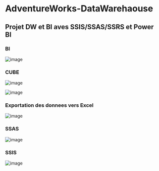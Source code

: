 # AdventureWorks-DataWarehaouse
<h2>Projet DW et BI aves SSIS/SSAS/SSRS et Power BI</h2>

<h3>BI</h3>


![image](https://user-images.githubusercontent.com/58346874/103106986-6fa40600-463a-11eb-8d06-b685232d4415.png)


<h3>CUBE</h3>
  
  
![image](https://user-images.githubusercontent.com/58346874/103108014-088b4f00-4644-11eb-9bcf-a7c9321d8b80.png)


![image](https://user-images.githubusercontent.com/58346874/103108247-586b1580-4646-11eb-92fe-97fa05b51118.png)


<h3>Exportation des donnees vers Excel</h3>

![image](https://user-images.githubusercontent.com/58346874/103108047-5bfd9d00-4644-11eb-8d2c-d2933b84443b.png)




<h3>SSAS</h3>


![image](https://user-images.githubusercontent.com/58346874/103108057-73d52100-4644-11eb-9cd8-b90b03c05d46.png)



<h3>SSIS</h3>


![image](https://user-images.githubusercontent.com/58346874/103108077-a121cf00-4644-11eb-9147-9dcc5c7bb203.png)
